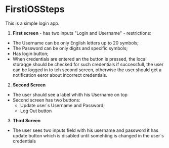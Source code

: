 # FirstiOSSteps
This is a simple login app.

1. **First screen** - has two inputs "Login and Username" - restrictions:
  - The Username can be only English letters up to 20 symbols;
  - The Password can be only digits and specific symbols;
  - Has login button;
  - When credentials are entered an the button is pressed, the local storaqge should be checked for such credentials if successfull, the user can be logged in to teh second screen, otherwise the user should get a notification eeror about incorrect credentials.

2. **Second Screen**
  - The user should see a label whith his Username on top
  - Second screen has two buttons:
    - Update user`s Username and Password;
    - Log Out button

3. **Third Screen**
  - The user sees two inputs field with his username and password it has update button which is disabled until somehting is changed in the user`s credentials
